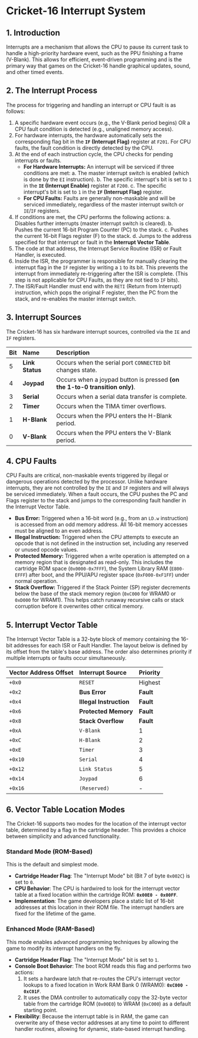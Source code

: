 # **Cricket-16 Interrupt System**

## **1. Introduction**

Interrupts are a mechanism that allows the CPU to pause its current task to handle a high-priority hardware event, such as the PPU finishing a frame (V-Blank). This allows for efficient, event-driven programming and is the primary way that games on the Cricket-16 handle graphical updates, sound, and other timed events.

## **2. The Interrupt Process**

The process for triggering and handling an interrupt or CPU fault is as follows:

1.  A specific hardware event occurs (e.g., the V-Blank period begins) OR a CPU fault condition is detected (e.g., unaligned memory access).
2.  For hardware interrupts, the hardware automatically sets the corresponding flag bit in the **`IF` (Interrupt Flag)** register at `F201`. For CPU faults, the fault condition is directly detected by the CPU.
3.  At the end of each instruction cycle, the CPU checks for pending interrupts or faults.
    - **For Hardware Interrupts:** An interrupt will be serviced if three conditions are met:
      a. The master interrupt switch is enabled (which is done by the `EI` instruction).
      b. The specific interrupt's bit is set to `1` in the **`IE` (Interrupt Enable)** register at `F200`.
      c. The specific interrupt's bit is set to `1` in the **`IF` (Interrupt Flag)** register.
    - **For CPU Faults:** Faults are generally non-maskable and will be serviced immediately, regardless of the master interrupt switch or `IE`/`IF` registers.
4.  If conditions are met, the CPU performs the following actions:
    a. Disables further interrupts (master interrupt switch is cleared).
    b. Pushes the current 16-bit Program Counter (PC) to the stack.
    c. Pushes the current 16-bit Flags register (F) to the stack.
    d. Jumps to the address specified for that interrupt or fault in the **Interrupt Vector Table**.
5.  The code at that address, the Interrupt Service Routine (ISR) or Fault Handler, is executed.
6.  Inside the ISR, the programmer is responsible for manually clearing the interrupt flag in the `IF` register by writing a `1` to its bit. This prevents the interrupt from immediately re-triggering after the ISR is complete. (This step is not applicable for CPU Faults, as they are not tied to `IF` bits).
7.  The ISR/Fault Handler must end with the `RETI` (Return from Interrupt) instruction, which pops the original F register, then the PC from the stack, and re-enables the master interrupt switch.

## **3. Interrupt Sources**

The Cricket-16 has six hardware interrupt sources, controlled via the `IE` and `IF` registers.

| Bit | Name          | Description                                                                 |
| :-- | :------------ | :-------------------------------------------------------------------------- |
| 5   | **Link Status** | Occurs when the serial port `CONNECTED` bit changes state.                  |
| 4   | **Joypad**    | Occurs when a joypad button is pressed **(on the 1-to-0 transition only)**. |
| 3   | **Serial**    | Occurs when a serial data transfer is complete.                             |
| 2   | **Timer**     | Occurs when the TIMA timer overflows.                                       |
| 1   | **H-Blank**   | Occurs when the PPU enters the H-Blank period.                              |
| 0   | **V-Blank**   | Occurs when the PPU enters the V-Blank period.                              |

## **4. CPU Faults**

CPU Faults are critical, non-maskable events triggered by illegal or dangerous operations detected by the processor. Unlike hardware interrupts, they are not controlled by the `IE` and `IF` registers and will always be serviced immediately. When a fault occurs, the CPU pushes the PC and Flags register to the stack and jumps to the corresponding fault handler in the Interrupt Vector Table.

- **Bus Error:** Triggered when a 16-bit word (e.g., from an `LD.w` instruction) is accessed from an odd memory address. All 16-bit memory accesses must be aligned to an even address.
- **Illegal Instruction:** Triggered when the CPU attempts to execute an opcode that is not defined in the instruction set, including any reserved or unused opcode values.
- **Protected Memory:** Triggered when a write operation is attempted on a memory region that is designated as read-only. This includes the cartridge ROM space (`0x0000-0x7FFF`), the System Library RAM (`E800-EFFF`) after boot, and the PPU/APU register space (`0xF000-0xF1FF`) under normal operation.
- **Stack Overflow:** Triggered if the Stack Pointer (SP) register decrements below the base of the stack memory region (`0xC000` for WRAM0 or `0xD000` for WRAM1). This helps catch runaway recursive calls or stack corruption before it overwrites other critical memory.

## **5. Interrupt Vector Table**

The Interrupt Vector Table is a 32-byte block of memory containing the 16-bit addresses for each ISR or Fault Handler. The layout below is defined by its offset from the table's base address. The order also determines priority if multiple interrupts or faults occur simultaneously.

| Vector Address Offset | Interrupt Source        | Priority  |
| :-------------------- | :---------------------- | :-------- |
| `+0x0`                | `RESET`                 | Highest   |
| `+0x2`                | **Bus Error**           | **Fault** |
| `+0x4`                | **Illegal Instruction** | **Fault** |
| `+0x6`                | **Protected Memory**    | **Fault** |
| `+0x8`                | **Stack Overflow**      | **Fault** |
| `+0xA`                | `V-Blank`               | 1         |
| `+0xC`                | `H-Blank`               | 2         |
| `+0xE`                | `Timer`                 | 3         |
| `+0x10`               | `Serial`                | 4         |
| `+0x12`               | `Link Status`           | 5         |
| `+0x14`               | `Joypad`                | 6         |
| `+0x16`               | `(Reserved)`            | -         |

## **6. Vector Table Location Modes**

The Cricket-16 supports two modes for the location of the interrupt vector table, determined by a flag in the cartridge header. This provides a choice between simplicity and advanced functionality.

### **Standard Mode (ROM-Based)**

This is the default and simplest mode.

- **Cartridge Header Flag**: The "Interrupt Mode" bit (Bit 7 of byte `0x002C`) is set to `0`.
- **CPU Behavior**: The CPU is hardwired to look for the interrupt vector table at a fixed location within the cartridge ROM: **`0x00E0 - 0x00FF`**.
- **Implementation**: The game developers place a static list of 16-bit addresses at this location in their ROM file. The interrupt handlers are fixed for the lifetime of the game.

### **Enhanced Mode (RAM-Based)**

This mode enables advanced programming techniques by allowing the game to modify its interrupt handlers on the fly.

- **Cartridge Header Flag**: The "Interrupt Mode" bit is set to `1`.
- **Console Boot Behavior**: The boot ROM reads this flag and performs two actions:
  1.  It sets a hardware latch that re-routes the CPU's interrupt vector lookups to a fixed location in Work RAM Bank 0 (WRAM0): **`0xC000 - 0xC01F`**.
  2.  It uses the DMA controller to automatically copy the 32-byte vector table from the cartridge ROM (`0x00E0`) to WRAM (`0xC000`) as a default starting point.
- **Flexibility**: Because the interrupt table is in RAM, the game can overwrite any of these vector addresses at any time to point to different handler routines, allowing for dynamic, state-based interrupt handling.
